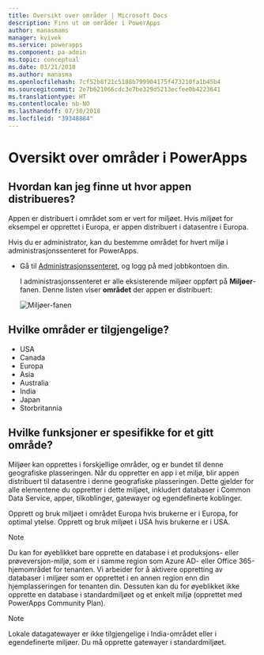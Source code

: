 ```yaml
---
title: Oversikt over områder | Microsoft Docs
description: Finn ut om områder i PowerApps
author: manasmams
manager: kvivek
ms.service: powerapps
ms.component: pa-admin
ms.topic: conceptual
ms.date: 03/21/2018
ms.author: manasma
ms.openlocfilehash: 7cf52b8f21c5188b799904175f473210fa1b45b4
ms.sourcegitcommit: 2e7b621066cdc3e7be329d5213ecfee0b4223641
ms.translationtype: HT
ms.contentlocale: nb-NO
ms.lasthandoff: 07/30/2018
ms.locfileid: "39348884"
---
```

# <a name="regions-overview-in-powerapps"></a>Oversikt over områder i PowerApps
## <a name="how-do-i-find-out-where-my-app-is-deployed"></a>Hvordan kan jeg finne ut hvor appen distribueres?
Appen er distribuert i området som er vert for miljøet. Hvis miljøet for eksempel er opprettet i Europa, er appen distribuert i datasentre i Europa.

Hvis du er administrator, kan du bestemme området for hvert miljø i administrasjonssenteret for PowerApps.

* Gå til [Administrasjonssenteret](https://admin.powerapps.com), og logg på med jobbkontoen din.
  
    I administrasjonssenteret er alle eksisterende miljøer oppført på **Miljøer**-fanen. Denne listen viser **området** der appen er distribuert:
  
   ![Miljøer-fanen](./media/regions-overview/environment-list.png)

## <a name="what-regions-are-available"></a>Hvilke områder er tilgjengelige?
* USA
* Canada
* Europa
* Asia
* Australia
* India
* Japan
* Storbritannia

## <a name="what-features-are-specific-to-a-given-region"></a>Hvilke funksjoner er spesifikke for et gitt område?
Miljøer kan opprettes i forskjellige områder, og er bundet til denne geografiske plasseringen. Når du oppretter en app i et miljø, blir appen distribuert til datasentre i denne geografiske plasseringen. Dette gjelder for alle elementene du oppretter i dette miljøet, inkludert databaser i Common Data Service, apper, tilkoblinger, gatewayer og egendefinerte koblinger.

Opprett og bruk miljøet i området Europa hvis brukerne er i Europa, for optimal ytelse. Opprett og bruk miljøet i USA hvis brukerne er i USA.

> [!NOTE]
> Du kan for øyeblikket bare opprette en database i et produksjons- eller prøveversjon-miljø, som er i samme region som Azure AD- eller Office 365-hjemområdet for tenanten. Vi arbeider for å aktivere oppretting av databaser i miljøer som er opprettet i en annen region enn din hjemplasseringen for tenanten din. Dessuten kan du for øyeblikket ikke opprette en database i standardmiljøet og et enkelt miljø (opprettet med PowerApps Community Plan).

> [!NOTE]
> Lokale datagatewayer er ikke tilgjengelige i India-området eller i egendefinerte miljøer. Du må opprette gatewayer i standardmiljøet.

